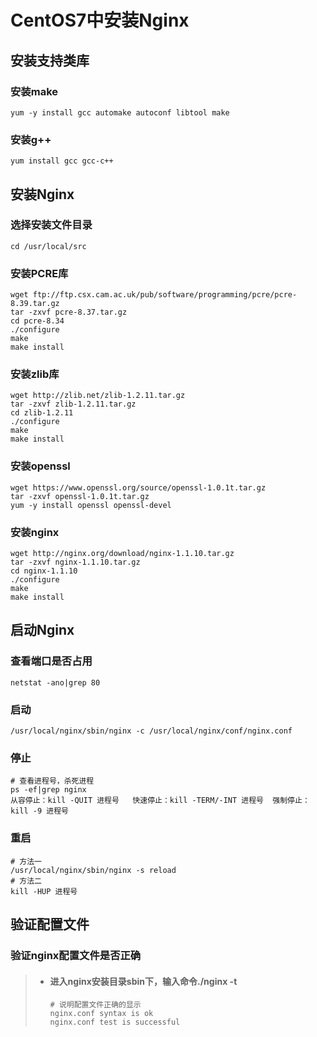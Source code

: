 # CentOS7中安装Nginx

## 安装支持类库

### 安装make

```shell
yum -y install gcc automake autoconf libtool make
```

### 安装g++

```shell
yum install gcc gcc-c++
```

## 安装Nginx

### 选择安装文件目录

```shell
cd /usr/local/src
```

### 安装PCRE库

```shell
wget ftp://ftp.csx.cam.ac.uk/pub/software/programming/pcre/pcre-8.39.tar.gz 
tar -zxvf pcre-8.37.tar.gz
cd pcre-8.34
./configure
make
make install
```

### 安装zlib库

```shell
wget http://zlib.net/zlib-1.2.11.tar.gz
tar -zxvf zlib-1.2.11.tar.gz
cd zlib-1.2.11
./configure
make
make install
```

### 安装openssl

```shell
wget https://www.openssl.org/source/openssl-1.0.1t.tar.gz
tar -zxvf openssl-1.0.1t.tar.gz
yum -y install openssl openssl-devel
```

### 安装nginx

```shell
wget http://nginx.org/download/nginx-1.1.10.tar.gz
tar -zxvf nginx-1.1.10.tar.gz
cd nginx-1.1.10
./configure
make
make install
```

## 启动Nginx

### 查看端口是否占用

```shell
netstat -ano|grep 80
```

### 启动

```shell
/usr/local/nginx/sbin/nginx -c /usr/local/nginx/conf/nginx.conf
```

### 停止

```shell
# 查看进程号，杀死进程
ps -ef|grep nginx
从容停止：kill -QUIT 进程号   快速停止：kill -TERM/-INT 进程号  强制停止：kill -9 进程号
```

### 重启

```shell
# 方法一
/usr/local/nginx/sbin/nginx -s reload
# 方法二
kill -HUP 进程号
```



## 验证配置文件

### 验证nginx配置文件是否正确

> * #### 进入nginx安装目录sbin下，输入命令./nginx -t
>
>   ```shell
>   # 说明配置文件正确的显示
>   nginx.conf syntax is ok
>   nginx.conf test is successful
>   ```

